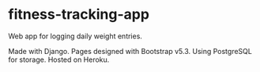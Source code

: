 # fitness-tracking-app
Web app for logging daily weight entries. 

Made with Django. 
Pages designed with Bootstrap v5.3. 
Using PostgreSQL for storage. 
Hosted on Heroku.
